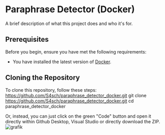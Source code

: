 # Paraphrase Detector (Docker)

A brief description of what this project does and who it's for.

## Prerequisites

Before you begin, ensure you have met the following requirements:

- You have installed the latest version of [Docker](https://www.docker.com/get-started).

## Cloning the Repository

To clone this repository, follow these steps:
https://github.com/S4sch/paraphrase_detector_docker.git
git clone https://github.com/S4sch/paraphrase_detector_docker.git
cd paraphrase_detector_docker

Or, instead, you can just click on the green "Code" button and open it directly within Github Desktop, Visual Studio or directly download the ZIP.
![grafik](https://github.com/S4sch/paraphrase_detector_docker/assets/50823858/9cb0eba6-c722-4ce3-89b4-ecc7e65cc1a4)




